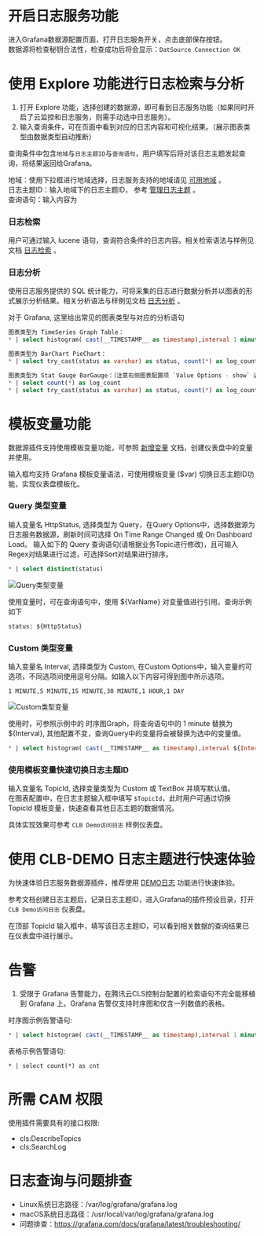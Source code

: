 
# 开启日志服务功能
进入Grafana数据源配置页面，打开日志服务开关，点击底部保存按钮。<br/>
数据源将检查秘钥合法性，检查成功后将会显示：`DatSource Connection OK`


# 使用 Explore 功能进行日志检索与分析

1. 打开 Explore 功能，选择创建的数据源，即可看到日志服务功能（如果同时开启了云监控和日志服务，则需手动选中日志服务）。
2. 输入查询条件，可在页面中看到对应的日志内容和可视化结果。（展示图表类型由数据类型自动推断）

查询条件中包含`地域`与`日志主题ID`与`查询语句`，用户填写后将对该日志主题发起查询，将结果返回给Grafana。

地域：使用下拉框进行地域选择，日志服务支持的地域请见 [可用地域](https://cloud.tencent.com/document/product/614/18940) 。<br/>
日志主题ID：输入地域下的日志主题ID， 参考 [管理日志主题](https://cloud.tencent.com/document/product/614/41035) 。<br/>
查询语句：输入内容为


### 日志检索
用户可通过输入 lucene 语句，查询符合条件的日志内容。相关检索语法与样例见文档 [日志检索](https://cloud.tencent.com/document/product/614/47044) 。

### 日志分析
使用日志服务提供的 SQL 统计能力，可将采集的日志进行数据分析并以图表的形式展示分析结果。相关分析语法与样例见文档 [日志分析](https://cloud.tencent.com/document/product/614/44061) 。

对于 Grafana, 这里给出常见的图表类型与对应的分析语句
```sql
图表类型为 TimeSeries Graph Table：
* | select histogram( cast(__TIMESTAMP__ as timestamp),interval 1 minute) as analytic_time, count(*) as log_count group by analytic_time order by analytic_time limit 1000

图表类型为 BarChart PieChart：
* | select try_cast(status as varchar) as status, count(*) as log_count group by status

图表类型为 Stat Gauge BarGauge：（注意右侧图表配置项 `Value Options - show` 选择 `All values`）
* | select count(*) as log_count
* | select try_cast(status as varchar) as status, count(*) as log_count group by status
```


# 模板变量功能
数据源插件支持使用模板变量功能，可参照 [新增变量](https://grafana.com/docs/grafana/latest/variables/variable-types/) 文档，创建仪表盘中的变量并使用。

输入框均支持 Grafana 模板变量语法，可使用模板变量 ($var) 切换日志主题ID功能，实现仪表盘模板化。

### Query 类型变量
输入变量名 HttpStatus, 选择类型为 Query，在Query Options中，选择数据源为日志服务数据源，刷新时间可选择 On Time Range Changed 或 On Dashboard Load。
输入如下的 Query 查询语句(请根据业务Topic进行修改)，且可输入Regex对结果进行过滤，可选择Sort对结果进行排序。

```sql
* | select distinct(status) 
```
![Query类型变量](https://main.qcloudimg.com/raw/c5e3e9beb4665b05f957e0bb4ccfea43.png)

使用变量时，可在查询语句中，使用 ${VarName} 对变量值进行引用。查询示例如下
```sql
status: ${HttpStatus}
```

### Custom 类型变量
输入变量名 Interval, 选择类型为 Custom, 在Custom Options中，输入变量的可选项，不同选项间使用逗号分隔。如输入以下内容可得到图中所示选项。
```text
1 MINUTE,5 MINUTE,15 MINUTE,30 MINUTE,1 HOUR,1 DAY
```

![Custom类型变量](https://main.qcloudimg.com/raw/9f9a6ee136ecb01fe5a73f9668f4d4f3.png)

使用时，可参照示例中的 时序图Graph，将查询语句中的 1 minute 替换为 ${Interval}, 其他配置不变，查询Query中的变量将会被替换为选中的变量值。
```sql
* | select histogram( cast(__TIMESTAMP__ as timestamp),interval ${Interval}) as time, count(*) as pv group by time order by time
```

### 使用模板变量快速切换日志主题ID
输入变量名 TopicId, 选择变量类型为 Custom 或 TextBox 并填写默认值。<br>
在图表配置中，在日志主题输入框中填写 `$TopicId`，此时用户可通过切换 TopicId 模板变量，快速查看其他日志主题的数据情况。

具体实现效果可参考 `CLB Demo访问日志` 样例仪表盘。


# 使用 CLB-DEMO 日志主题进行快速体验
为快速体验日志服务数据源插件，推荐使用 [DEMO日志](https://cloud.tencent.com/document/product/614/64538) 功能进行快速体验。

参考文档创建日志主题后，记录日志主题ID，进入Grafana的插件预设目录，打开 `CLB Demo访问日志` 仪表盘。

在顶部 TopicId 输入框中，填写该日志主题ID，可以看到相关数据的查询结果已在仪表盘中进行展示。

# 告警
1. 受限于 Grafana 告警能力，在腾讯云CLS控制台配置的检索语句不完全能移植到 Grafana 上。Grafana 告警仅支持时序图和仅含一列数值的表格。

时序图示例告警语句:
```sql
* | select histogram( cast(__TIMESTAMP__ as timestamp),interval 1 minute) as analytic_time, count(*) as log_count group by analytic_time order by analytic_time limit 1000
```

表格示例告警语句:
```sql92
* | select count(*) as cnt
```

# 所需 CAM 权限
使用插件需要具有的接口权限:
* cls:DescribeTopics
* cls:SearchLog

# 日志查询与问题排查

- Linux系统日志路径：/var/log/grafana/grafana.log
- macOS系统日志路径：/usr/local/var/log/grafana/grafana.log
- 问题排查：https://grafana.com/docs/grafana/latest/troubleshooting/





